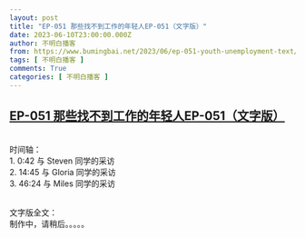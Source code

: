 ```yaml
---
layout: post
title: "EP-051 那些找不到工作的年轻人EP-051（文字版）"
date: 2023-06-10T23:00:00.000Z
author: 不明白播客
from: https://www.bumingbai.net/2023/06/ep-051-youth-unemployment-text/?utm_source=rss&utm_medium=rss&utm_campaign=ep-051-youth-unemployment-text
tags: [ 不明白播客 ]
comments: True
categories: [ 不明白播客 ]
---
```

<!--1686438000000-->
[EP-051 那些找不到工作的年轻人EP-051（文字版）](https://www.bumingbai.net/2023/06/ep-051-youth-unemployment-text/?utm_source=rss&utm_medium=rss&utm_campaign=ep-051-youth-unemployment-text)
------

<div>
<div id="buzzsprout-player-13015094"></div><script src="https://www.buzzsprout.com/1982525/13015094-.js?container_id=buzzsprout-player-13015094&#038;player=small" type="text/javascript" charset="utf-8"></script><p><br>时间轴：<br>1. 0:42 与 Steven 同学的采访<br>2. 14:45 与 Gloria 同学的采访<br>3. 46:24 与 Miles 同学的采访</p><p><br>文字版全文：<br>制作中，请稍后。。。。。</p><p></p><p></p><p></p><p></p><p></p>
</div>
